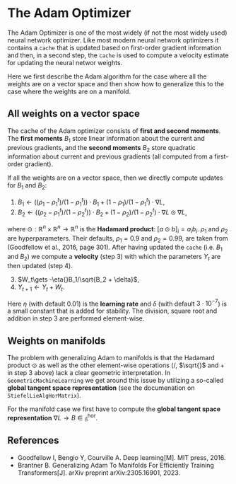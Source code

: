 # The Adam Optimizer 

The Adam Optimizer is one of the most widely (if not the most widely used) neural network optimizer. Like most modern neural network optimizers it contains a `cache` that is updated based on first-order gradient information and then, in a second step, the `cache` is used to compute a velocity estimate for updating the neural networ weights. 

Here we first describe the Adam algorithm for the case where all the weights are on a vector space and then show how to generalize this to the case where the weights are on a manifold. 

## All weights on a vector space

The cache of the Adam optimizer consists of **first and second moments**. The **first moments** $B_1$ store linear information about the current and previous gradients, and the **second moments** $B_2$ store quadratic information about current and previous gradients (all computed from a first-order gradient). 

If all the weights are on a vector space, then we directly compute updates for $B_1$ and $B_2$:
1. $B_1 \gets ((\rho_1 - \rho_1^t)/(1 - \rho_1^t))\cdot{}B_1 + (1 - \rho_1)/(1 - \rho_1^t)\cdot{}\nabla{}L$,
2. $B_2 \gets ((\rho_2 - \rho_1^t)/(1 - \rho_2^t))\cdot{}B_2 + (1 - \rho_2)/(1 - \rho_2^t)\cdot\nabla{}L\odot\nabla{}L$,

where $\odot:\mathbb{R}^n\times\mathbb{R}^n\to\mathbb{R}^n$ is the **Hadamard product**: $[a\odot{}b]_i = a_ib_i$. $\rho_1$ and $\rho_2$ are hyperparameters. Their defaults, $\rho_1=0.9$ and $\rho_2=0.99$, are taken from (Goodfellow et al., 2016, page 301). After having updated the `cache` (i.e. $B_1$ and $B_2$) we compute a **velocity** (step 3) with which the parameters $Y_t$ are then updated (step 4).

3. $W_t\gets -\eta{}B_1/\sqrt{B_2 + \delta}$,
4. $Y_{t+1} \gets Y_t + W_t$.

Here $\eta$ (with default 0.01) is the **learning rate** and $\delta$ (with default $3\cdot10^{-7}$) is a small constant that is added for stability. The division, square root and addition in step 3 are performed element-wise. 

## Weights on manifolds 

The problem with generalizing Adam to manifolds is that the Hadamard product $\odot$ as well as the other element-wise operations ($/$, $\sqrt{}$ and $+$ in step 3 above) lack a clear geometric interpretation. In `GeometricMachineLearning` we get around this issue by utilizing a so-called **global tangent space representation** (see the documenation on `StiefelLieAlgHorMatrix`).  

For the manifold case we first have to compute the **global tangent space representation** $\nabla{}L\to{}B\in\mathfrak{g}^\mathrm{hor}$.

## References

- Goodfellow I, Bengio Y, Courville A. Deep learning[M]. MIT press, 2016.
- Brantner B. Generalizing Adam To Manifolds For Efficiently Training Transformers[J]. arXiv preprint arXiv:2305.16901, 2023.